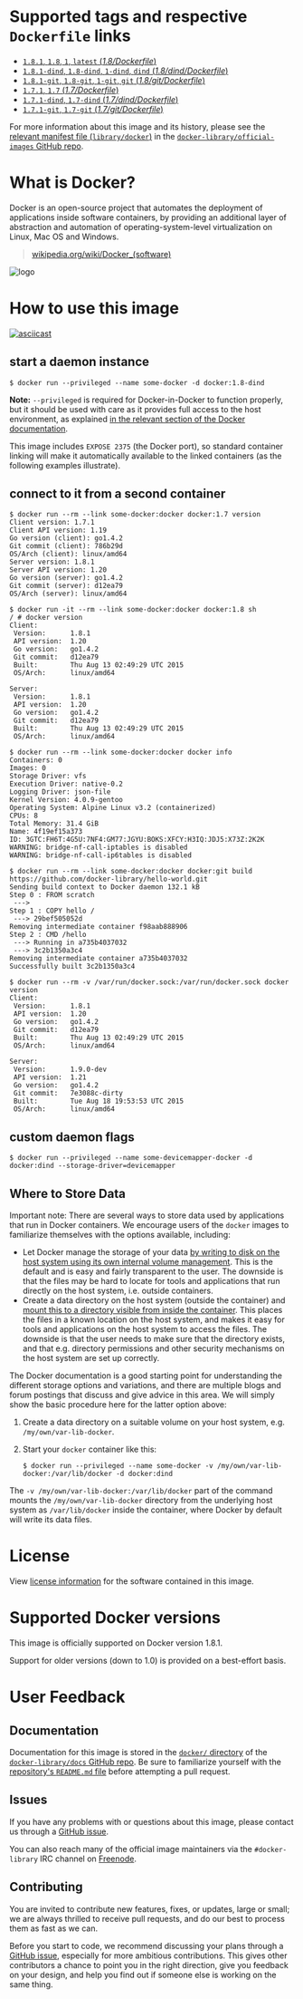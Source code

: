 # Supported tags and respective `Dockerfile` links

-	[`1.8.1`, `1.8`, `1`, `latest` (*1.8/Dockerfile*)](https://github.com/docker-library/docker/blob/a2614c9b94d3bae7d8d61a7cf4d56a42f6332104/1.8/Dockerfile)
-	[`1.8.1-dind`, `1.8-dind`, `1-dind`, `dind` (*1.8/dind/Dockerfile*)](https://github.com/docker-library/docker/blob/251cf235760a2ba6db1cf1ddc8ccb3d4da5ec99d/1.8/dind/Dockerfile)
-	[`1.8.1-git`, `1.8-git`, `1-git`, `git` (*1.8/git/Dockerfile*)](https://github.com/docker-library/docker/blob/a2614c9b94d3bae7d8d61a7cf4d56a42f6332104/1.8/git/Dockerfile)
-	[`1.7.1`, `1.7` (*1.7/Dockerfile*)](https://github.com/docker-library/docker/blob/a98e0c42a96497670c36f4b2dcad2bcc81f18f35/1.7/Dockerfile)
-	[`1.7.1-dind`, `1.7-dind` (*1.7/dind/Dockerfile*)](https://github.com/docker-library/docker/blob/251cf235760a2ba6db1cf1ddc8ccb3d4da5ec99d/1.7/dind/Dockerfile)
-	[`1.7.1-git`, `1.7-git` (*1.7/git/Dockerfile*)](https://github.com/docker-library/docker/blob/a98e0c42a96497670c36f4b2dcad2bcc81f18f35/1.7/git/Dockerfile)

For more information about this image and its history, please see the [relevant manifest file (`library/docker`)](https://github.com/docker-library/official-images/blob/master/library/docker) in the [`docker-library/official-images` GitHub repo](https://github.com/docker-library/official-images).

# What is Docker?

Docker is an open-source project that automates the deployment of applications inside software containers, by providing an additional layer of abstraction and automation of operating-system-level virtualization on Linux, Mac OS and Windows.

> [wikipedia.org/wiki/Docker_(software)](https://en.wikipedia.org/wiki/Docker_%28software%29)

![logo](https://raw.githubusercontent.com/docker-library/docs/master/docker/logo.png)

# How to use this image

[![asciicast](https://asciinema.org/a/24707.png)](https://asciinema.org/a/24707)

## start a daemon instance

```console
$ docker run --privileged --name some-docker -d docker:1.8-dind
```

**Note:** `--privileged` is required for Docker-in-Docker to function properly, but it should be used with care as it provides full access to the host environment, as explained [in the relevant section of the Docker documentation](https://docs.docker.com/reference/run/#runtime-privilege-linux-capabilities-and-lxc-configuration).

This image includes `EXPOSE 2375` (the Docker port), so standard container linking will make it automatically available to the linked containers (as the following examples illustrate).

## connect to it from a second container

```console
$ docker run --rm --link some-docker:docker docker:1.7 version
Client version: 1.7.1
Client API version: 1.19
Go version (client): go1.4.2
Git commit (client): 786b29d
OS/Arch (client): linux/amd64
Server version: 1.8.1
Server API version: 1.20
Go version (server): go1.4.2
Git commit (server): d12ea79
OS/Arch (server): linux/amd64
```

```console
$ docker run -it --rm --link some-docker:docker docker:1.8 sh
/ # docker version
Client:
 Version:      1.8.1
 API version:  1.20
 Go version:   go1.4.2
 Git commit:   d12ea79
 Built:        Thu Aug 13 02:49:29 UTC 2015
 OS/Arch:      linux/amd64

Server:
 Version:      1.8.1
 API version:  1.20
 Go version:   go1.4.2
 Git commit:   d12ea79
 Built:        Thu Aug 13 02:49:29 UTC 2015
 OS/Arch:      linux/amd64
```

```console
$ docker run --rm --link some-docker:docker docker info
Containers: 0
Images: 0
Storage Driver: vfs
Execution Driver: native-0.2
Logging Driver: json-file
Kernel Version: 4.0.9-gentoo
Operating System: Alpine Linux v3.2 (containerized)
CPUs: 8
Total Memory: 31.4 GiB
Name: 4f19ef15a373
ID: 3GTC:FH6T:4G5U:7NF4:GM77:JGYU:BOKS:XFCY:H3IQ:JDJ5:X73Z:2K2K
WARNING: bridge-nf-call-iptables is disabled
WARNING: bridge-nf-call-ip6tables is disabled
```

```console
$ docker run --rm --link some-docker:docker docker:git build https://github.com/docker-library/hello-world.git
Sending build context to Docker daemon 132.1 kB
Step 0 : FROM scratch
 ---> 
Step 1 : COPY hello /
 ---> 29bef505052d
Removing intermediate container f98aab888906
Step 2 : CMD /hello
 ---> Running in a735b4037032
 ---> 3c2b1350a3c4
Removing intermediate container a735b4037032
Successfully built 3c2b1350a3c4
```

```console
$ docker run --rm -v /var/run/docker.sock:/var/run/docker.sock docker version
Client:
 Version:      1.8.1
 API version:  1.20
 Go version:   go1.4.2
 Git commit:   d12ea79
 Built:        Thu Aug 13 02:49:29 UTC 2015
 OS/Arch:      linux/amd64

Server:
 Version:      1.9.0-dev
 API version:  1.21
 Go version:   go1.4.2
 Git commit:   7e3088c-dirty
 Built:        Tue Aug 18 19:53:53 UTC 2015
 OS/Arch:      linux/amd64
```

## custom daemon flags

```console
$ docker run --privileged --name some-devicemapper-docker -d docker:dind --storage-driver=devicemapper
```

## Where to Store Data

Important note: There are several ways to store data used by applications that run in Docker containers. We encourage users of the `docker` images to familiarize themselves with the options available, including:

-	Let Docker manage the storage of your data [by writing to disk on the host system using its own internal volume management](https://docs.docker.com/userguide/dockervolumes/#adding-a-data-volume). This is the default and is easy and fairly transparent to the user. The downside is that the files may be hard to locate for tools and applications that run directly on the host system, i.e. outside containers.
-	Create a data directory on the host system (outside the container) and [mount this to a directory visible from inside the container](https://docs.docker.com/userguide/dockervolumes/#mount-a-host-directory-as-a-data-volume). This places the files in a known location on the host system, and makes it easy for tools and applications on the host system to access the files. The downside is that the user needs to make sure that the directory exists, and that e.g. directory permissions and other security mechanisms on the host system are set up correctly.

The Docker documentation is a good starting point for understanding the different storage options and variations, and there are multiple blogs and forum postings that discuss and give advice in this area. We will simply show the basic procedure here for the latter option above:

1.	Create a data directory on a suitable volume on your host system, e.g. `/my/own/var-lib-docker`.
2.	Start your `docker` container like this:

	```console
	$ docker run --privileged --name some-docker -v /my/own/var-lib-docker:/var/lib/docker -d docker:dind
	```

The `-v /my/own/var-lib-docker:/var/lib/docker` part of the command mounts the `/my/own/var-lib-docker` directory from the underlying host system as `/var/lib/docker` inside the container, where Docker by default will write its data files.

# License

View [license information](https://github.com/docker/docker/blob/eb7b2ed6bbe3fbef588116d362ce595d6e35fc43/LICENSE) for the software contained in this image.

# Supported Docker versions

This image is officially supported on Docker version 1.8.1.

Support for older versions (down to 1.0) is provided on a best-effort basis.

# User Feedback

## Documentation

Documentation for this image is stored in the [`docker/` directory](https://github.com/docker-library/docs/tree/master/docker) of the [`docker-library/docs` GitHub repo](https://github.com/docker-library/docs). Be sure to familiarize yourself with the [repository's `README.md` file](https://github.com/docker-library/docs/blob/master/README.md) before attempting a pull request.

## Issues

If you have any problems with or questions about this image, please contact us through a [GitHub issue](https://github.com/docker-library/docker/issues).

You can also reach many of the official image maintainers via the `#docker-library` IRC channel on [Freenode](https://freenode.net).

## Contributing

You are invited to contribute new features, fixes, or updates, large or small; we are always thrilled to receive pull requests, and do our best to process them as fast as we can.

Before you start to code, we recommend discussing your plans through a [GitHub issue](https://github.com/docker-library/docker/issues), especially for more ambitious contributions. This gives other contributors a chance to point you in the right direction, give you feedback on your design, and help you find out if someone else is working on the same thing.
